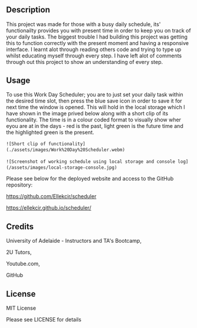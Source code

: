 
# <Work Day Scheduler>

## Description

This project was made for those with a busy daily schedule, its' functionailty provides you with present time in order to keep you on track of your daily tasks. The biggest trouble I had building this project was getting this to function correctly with the present moment and having a responsive interface. I learnt alot through reading others code and trying to type up whilst educating myself through every step. I have left alot of comments through out this project to show an understanding of every step. 

## Usage

To use this Work Day Scheduler; you are to just set your daily task within the desired time slot, then press the blue save icon in order to save it for next time the window is opened. This will hold in the local storage which I have shown in the image prived below along with a short clip of its functionality. The time is in a colour coded format to visually show wher eyou are at in the days - red is the past, light green is the future time and the highlighted green is the present. 

    ![Short clip of functionality](./assets/images/Work%20Day%20Scheduler.webm)

    ![Screenshot of working schedule using local storage and console log](/assets/images/local-storage-console.jpg)
 

 Please see below for the deployed website and access to the GitHub repository:

 https://github.com/Ellekcir/scheduler

 https://ellekcir.github.io/scheduler/



## Credits

University of Adelaide - Instructors and TA's Bootcamp,

2U Tutors,

Youtube.com,

GitHub


## License

MIT License

Please see LICENSE for details




